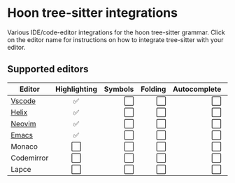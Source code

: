 # Hoon tree-sitter integrations
Various IDE/code-editor integrations for the hoon tree-sitter grammar. Click on the editor name for instructions on how to integrate tree-sitter with your editor.

## Supported editors

| Editor | Highlighting | Symbols | Folding | Autocomplete | Snippets | Docs |
|----------------------------|:--:|---:|---:|---:|---:|---:|
| [Vscode](vscode/README.md) | ✅ | ⬜️ | ⬜️ | ⬜️ | ⬜️ | ⬜️ |
| [Helix](helix/README.md)   | ✅ | ⬜️ | ⬜️ | ⬜️ | ⬜️ | ⬜️ |
| [Neovim](neovim/README.md) | ✅ | ⬜️ | ⬜️ | ⬜️ | ⬜️ | ⬜️ |
| [Emacs](emacs/README.md)   | ✅ | ⬜️ | ⬜️ | ⬜️ | ⬜️ | ⬜️ |
| Monaco                     | ⬜️ | ⬜️ | ⬜️ | ⬜️ | ⬜️ | ⬜️ |
| Codemirror                 | ⬜️ | ⬜️ | ⬜️ | ⬜️ | ⬜️ | ⬜️ |
| Lapce                      | ⬜️ | ⬜️ | ⬜️ | ⬜️ | ⬜️ | ⬜️ |